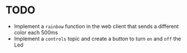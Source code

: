 # TODO

* Implement a `rainbow` function in the web client that sends a different color each 500ms
* Implement a `controls` topic and create a button to turn `on` and `off` the Led
